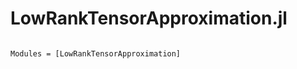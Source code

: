 # LowRankTensorApproximation.jl

```@index
```

```@autodocs
Modules = [LowRankTensorApproximation]
```
